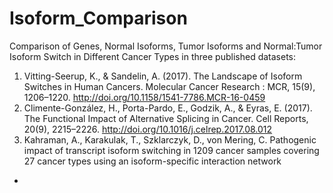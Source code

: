 # Isoform_Comparison
 Comparison of Genes, Normal Isoforms, Tumor Isoforms and Normal:Tumor Isoform Switch in Different Cancer Types in three published datasets:
 1) Vitting-Seerup, K., & Sandelin, A. (2017). The Landscape of Isoform Switches in Human Cancers. Molecular Cancer Research : MCR, 15(9), 1206–1220. http://doi.org/10.1158/1541-7786.MCR-16-0459
 2) Climente-González, H., Porta-Pardo, E., Godzik, A., & Eyras, E. (2017). The Functional Impact of Alternative Splicing in Cancer. Cell Reports, 20(9), 2215–2226. http://doi.org/10.1016/j.celrep.2017.08.012
 3) Kahraman, A., Karakulak, T., Szklarczyk, D., von Mering, C. Pathogenic impact of transcript isoform switching in 1209 cancer samples covering 27 cancer types using an isoform-specific interaction network
 -
